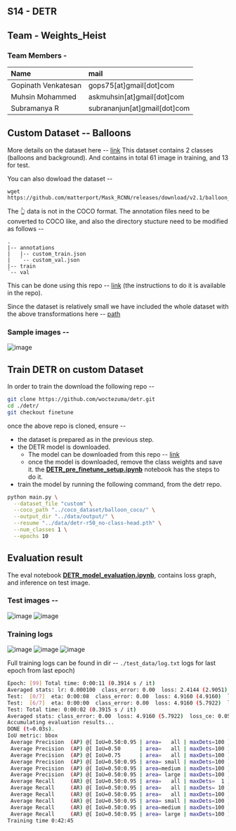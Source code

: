 ## S14 - DETR


## Team - Weights_Heist
### Team Members - 

| Name        | mail           |
|:-------------|:--------------|
|Gopinath Venkatesan|gops75[at]gmail[dot]com|
|Muhsin Mohammed|askmuhsin[at]gmail[dot]com|
|Subramanya R|subrananjun[at]gmail[dot]com| 

## Custom Dataset -- Balloons
More details on the dataset here -- [link](https://github.com/matterport/Mask_RCNN/tree/master/samples/balloon)
This dataset contains 2 classes (balloons and background). And contains in total 61 image in training, and 13 for test.

You can also dowload the dataset -- 
```
wget https://github.com/matterport/Mask_RCNN/releases/download/v2.1/balloon_dataset.zip
```

The 👆 data is not in the COCO format. The annotation files need to be converted to COCO like, and also the directory stucture need to be modified as follows -- 
```
.
|-- annotations
|   |-- custom_train.json
|   `-- custom_val.json
|-- train
`-- val
```

This can be done using this repo -- [link](https://github.com/woctezuma/VIA2COCO) (the instructions to do it is available in the repo).

Since the dataset is relatively small we have included the whole dataset with the above transformations here -- [path](https://github.com/eva7wandb/Eva7_Weights_Heist/tree/main/S14/coco_dataset/balloon_coco)

### Sample images -- 

![image](https://user-images.githubusercontent.com/8600096/149612881-a9ac8010-9bb8-4451-8897-21882cee3d60.png)



## Train DETR on custom Dataset
In order to train the download the following repo -- 
```bash
git clone https://github.com/woctezuma/detr.git
cd ./detr/
git checkout finetune 
```
once the above repo is cloned, ensure -- 
- the dataset is prepared as in the previous step.
- the DETR model is downloaded.
    - The model can be downloaded from this repo -- [link](https://github.com/facebookresearch/detr#model-zoo)
    - once the model is downloaded, remove the class weights and save it. the [**DETR_pre_finetune_setup.ipynb**](https://github.com/eva7wandb/Eva7_Weights_Heist/blob/main/S14/DETR_pre_finetune_setup.ipynb)  notebook has the steps to do it.
- train the model by running the following command, from the detr repo.
```bash
python main.py \
  --dataset_file "custom" \
  --coco_path "../coco_dataset/balloon_coco/" \
  --output_dir "../data/output/" \
  --resume "../data/detr-r50_no-class-head.pth" \
  --num_classes 1 \
  --epochs 10
  ```

## Evaluation result
The eval notebook [**DETR_model_evaluation.ipynb**](https://github.com/eva7wandb/Eva7_Weights_Heist/blob/main/S14/DETR_model_evaluation.ipynb), contains loss graph, and inference on test image.




### Test images -- 
![image](https://user-images.githubusercontent.com/8600096/149630782-672914da-2bd6-4d94-b875-e6fef9943072.png)
![image](https://user-images.githubusercontent.com/8600096/149630788-466bc100-1c53-4c47-8ffb-d62ac6f4202a.png)


### Training logs 
![image](https://user-images.githubusercontent.com/8600096/149630741-8bb2f13e-e0ef-483b-af04-e42087433727.png)
![image](https://user-images.githubusercontent.com/8600096/149630756-0e18130b-5a90-4f50-866c-46fcf70e45fc.png)
![image](https://user-images.githubusercontent.com/8600096/149630760-516743b3-9747-4c26-8d2d-1519bd616c61.png)


Full training logs can be found in dir -- `./test_data/log.txt`
logs for last epoch from last epoch)
```bash
Epoch: [99] Total time: 0:00:11 (0.3914 s / it)
Averaged stats: lr: 0.000100  class_error: 0.00  loss: 2.4144 (2.9051)  loss_ce: 0.0039 (0.0433)  loss_bbox: 0.1126 (0.1316)  loss_giou: 0.2125 (0.2782)  loss_ce_0: 0.0943 (0.1143)  loss_bbox_0: 0.1426 (0.1576)  loss_giou_0: 0.2357 (0.3111)  loss_ce_1: 0.0291 (0.0758)  loss_bbox_1: 0.1282 (0.1396)  loss_giou_1: 0.2237 (0.2763)  loss_ce_2: 0.0112 (0.0536)  loss_bbox_2: 0.1254 (0.1372)  loss_giou_2: 0.2140 (0.2793)  loss_ce_3: 0.0056 (0.0483)  loss_bbox_3: 0.1221 (0.1327)  loss_giou_3: 0.2082 (0.2777)  loss_ce_4: 0.0041 (0.0445)  loss_bbox_4: 0.1124 (0.1283)  loss_giou_4: 0.2059 (0.2756)  loss_ce_unscaled: 0.0039 (0.0433)  class_error_unscaled: 0.0000 (2.7778)  loss_bbox_unscaled: 0.0225 (0.0263)  loss_giou_unscaled: 0.1062 (0.1391)  cardinality_error_unscaled: 0.0000 (0.9500)  loss_ce_0_unscaled: 0.0943 (0.1143)  loss_bbox_0_unscaled: 0.0285 (0.0315)  loss_giou_0_unscaled: 0.1178 (0.1556)  cardinality_error_0_unscaled: 2.5000 (4.5500)  loss_ce_1_unscaled: 0.0291 (0.0758)  loss_bbox_1_unscaled: 0.0256 (0.0279)  loss_giou_1_unscaled: 0.1119 (0.1382)  cardinality_error_1_unscaled: 1.0000 (2.4000)  loss_ce_2_unscaled: 0.0112 (0.0536)  loss_bbox_2_unscaled: 0.0251 (0.0274)  loss_giou_2_unscaled: 0.1070 (0.1397)  cardinality_error_2_unscaled: 0.0000 (1.1833)  loss_ce_3_unscaled: 0.0056 (0.0483)  loss_bbox_3_unscaled: 0.0244 (0.0265)  loss_giou_3_unscaled: 0.1041 (0.1388)  cardinality_error_3_unscaled: 0.0000 (1.0000)  loss_ce_4_unscaled: 0.0041 (0.0445)  loss_bbox_4_unscaled: 0.0225 (0.0257)  loss_giou_4_unscaled: 0.1030 (0.1378)  cardinality_error_4_unscaled: 0.0000 (0.8833)
Test:  [0/7]  eta: 0:00:08  class_error: 0.00  loss: 4.9160 (4.9160)  loss_ce: 0.0237 (0.0237)  loss_bbox: 0.1925 (0.1925)  loss_giou: 0.4607 (0.4607)  loss_ce_0: 0.2197 (0.2197)  loss_bbox_0: 0.2768 (0.2768)  loss_giou_0: 0.6076 (0.6076)  loss_ce_1: 0.0921 (0.0921)  loss_bbox_1: 0.2601 (0.2601)  loss_giou_1: 0.6029 (0.6029)  loss_ce_2: 0.0706 (0.0706)  loss_bbox_2: 0.1921 (0.1921)  loss_giou_2: 0.5071 (0.5071)  loss_ce_3: 0.0329 (0.0329)  loss_bbox_3: 0.1979 (0.1979)  loss_giou_3: 0.4959 (0.4959)  loss_ce_4: 0.0266 (0.0266)  loss_bbox_4: 0.1870 (0.1870)  loss_giou_4: 0.4700 (0.4700)  loss_ce_unscaled: 0.0237 (0.0237)  class_error_unscaled: 0.0000 (0.0000)  loss_bbox_unscaled: 0.0385 (0.0385)  loss_giou_unscaled: 0.2303 (0.2303)  cardinality_error_unscaled: 0.5000 (0.5000)  loss_ce_0_unscaled: 0.2197 (0.2197)  loss_bbox_0_unscaled: 0.0554 (0.0554)  loss_giou_0_unscaled: 0.3038 (0.3038)  cardinality_error_0_unscaled: 0.5000 (0.5000)  loss_ce_1_unscaled: 0.0921 (0.0921)  loss_bbox_1_unscaled: 0.0520 (0.0520)  loss_giou_1_unscaled: 0.3015 (0.3015)  cardinality_error_1_unscaled: 1.0000 (1.0000)  loss_ce_2_unscaled: 0.0706 (0.0706)  loss_bbox_2_unscaled: 0.0384 (0.0384)  loss_giou_2_unscaled: 0.2535 (0.2535)  cardinality_error_2_unscaled: 1.0000 (1.0000)  loss_ce_3_unscaled: 0.0329 (0.0329)  loss_bbox_3_unscaled: 0.0396 (0.0396)  loss_giou_3_unscaled: 0.2479 (0.2479)  cardinality_error_3_unscaled: 0.5000 (0.5000)  loss_ce_4_unscaled: 0.0266 (0.0266)  loss_bbox_4_unscaled: 0.0374 (0.0374)  loss_giou_4_unscaled: 0.2350 (0.2350)  cardinality_error_4_unscaled: 0.5000 (0.5000)  time: 1.2069  data: 0.9947  max mem: 5063
Test:  [6/7]  eta: 0:00:00  class_error: 0.00  loss: 4.9160 (5.7922)  loss_ce: 0.0558 (0.1551)  loss_bbox: 0.1611 (0.2166)  loss_giou: 0.4607 (0.5139)  loss_ce_0: 0.2174 (0.3093)  loss_bbox_0: 0.2597 (0.2527)  loss_giou_0: 0.6076 (0.6227)  loss_ce_1: 0.0958 (0.2193)  loss_bbox_1: 0.2038 (0.2607)  loss_giou_1: 0.5757 (0.5539)  loss_ce_2: 0.0863 (0.1872)  loss_bbox_2: 0.1455 (0.2279)  loss_giou_2: 0.5071 (0.4987)  loss_ce_3: 0.0770 (0.1566)  loss_bbox_3: 0.1549 (0.2245)  loss_giou_3: 0.4959 (0.5044)  loss_ce_4: 0.0667 (0.1564)  loss_bbox_4: 0.1538 (0.2161)  loss_giou_4: 0.4700 (0.5162)  loss_ce_unscaled: 0.0558 (0.1551)  class_error_unscaled: 9.0909 (14.2919)  loss_bbox_unscaled: 0.0322 (0.0433)  loss_giou_unscaled: 0.2303 (0.2569)  cardinality_error_unscaled: 0.5000 (0.7143)  loss_ce_0_unscaled: 0.2174 (0.3093)  loss_bbox_0_unscaled: 0.0519 (0.0505)  loss_giou_0_unscaled: 0.3038 (0.3113)  cardinality_error_0_unscaled: 2.0000 (2.0000)  loss_ce_1_unscaled: 0.0958 (0.2193)  loss_bbox_1_unscaled: 0.0408 (0.0521)  loss_giou_1_unscaled: 0.2879 (0.2770)  cardinality_error_1_unscaled: 1.0000 (1.0714)  loss_ce_2_unscaled: 0.0863 (0.1872)  loss_bbox_2_unscaled: 0.0291 (0.0456)  loss_giou_2_unscaled: 0.2535 (0.2494)  cardinality_error_2_unscaled: 1.0000 (0.9286)  loss_ce_3_unscaled: 0.0770 (0.1566)  loss_bbox_3_unscaled: 0.0310 (0.0449)  loss_giou_3_unscaled: 0.2479 (0.2522)  cardinality_error_3_unscaled: 0.5000 (0.7143)  loss_ce_4_unscaled: 0.0667 (0.1564)  loss_bbox_4_unscaled: 0.0308 (0.0432)  loss_giou_4_unscaled: 0.2350 (0.2581)  cardinality_error_4_unscaled: 0.5000 (0.7143)  time: 0.3790  data: 0.1622  max mem: 5063
Test: Total time: 0:00:02 (0.3915 s / it)
Averaged stats: class_error: 0.00  loss: 4.9160 (5.7922)  loss_ce: 0.0558 (0.1551)  loss_bbox: 0.1611 (0.2166)  loss_giou: 0.4607 (0.5139)  loss_ce_0: 0.2174 (0.3093)  loss_bbox_0: 0.2597 (0.2527)  loss_giou_0: 0.6076 (0.6227)  loss_ce_1: 0.0958 (0.2193)  loss_bbox_1: 0.2038 (0.2607)  loss_giou_1: 0.5757 (0.5539)  loss_ce_2: 0.0863 (0.1872)  loss_bbox_2: 0.1455 (0.2279)  loss_giou_2: 0.5071 (0.4987)  loss_ce_3: 0.0770 (0.1566)  loss_bbox_3: 0.1549 (0.2245)  loss_giou_3: 0.4959 (0.5044)  loss_ce_4: 0.0667 (0.1564)  loss_bbox_4: 0.1538 (0.2161)  loss_giou_4: 0.4700 (0.5162)  loss_ce_unscaled: 0.0558 (0.1551)  class_error_unscaled: 9.0909 (14.2919)  loss_bbox_unscaled: 0.0322 (0.0433)  loss_giou_unscaled: 0.2303 (0.2569)  cardinality_error_unscaled: 0.5000 (0.7143)  loss_ce_0_unscaled: 0.2174 (0.3093)  loss_bbox_0_unscaled: 0.0519 (0.0505)  loss_giou_0_unscaled: 0.3038 (0.3113)  cardinality_error_0_unscaled: 2.0000 (2.0000)  loss_ce_1_unscaled: 0.0958 (0.2193)  loss_bbox_1_unscaled: 0.0408 (0.0521)  loss_giou_1_unscaled: 0.2879 (0.2770)  cardinality_error_1_unscaled: 1.0000 (1.0714)  loss_ce_2_unscaled: 0.0863 (0.1872)  loss_bbox_2_unscaled: 0.0291 (0.0456)  loss_giou_2_unscaled: 0.2535 (0.2494)  cardinality_error_2_unscaled: 1.0000 (0.9286)  loss_ce_3_unscaled: 0.0770 (0.1566)  loss_bbox_3_unscaled: 0.0310 (0.0449)  loss_giou_3_unscaled: 0.2479 (0.2522)  cardinality_error_3_unscaled: 0.5000 (0.7143)  loss_ce_4_unscaled: 0.0667 (0.1564)  loss_bbox_4_unscaled: 0.0308 (0.0432)  loss_giou_4_unscaled: 0.2350 (0.2581)  cardinality_error_4_unscaled: 0.5000 (0.7143)
Accumulating evaluation results...
DONE (t=0.03s).
IoU metric: bbox
 Average Precision  (AP) @[ IoU=0.50:0.95 | area=   all | maxDets=100 ] = 0.473
 Average Precision  (AP) @[ IoU=0.50      | area=   all | maxDets=100 ] = 0.790
 Average Precision  (AP) @[ IoU=0.75      | area=   all | maxDets=100 ] = 0.486
 Average Precision  (AP) @[ IoU=0.50:0.95 | area= small | maxDets=100 ] = 0.394
 Average Precision  (AP) @[ IoU=0.50:0.95 | area=medium | maxDets=100 ] = 0.689
 Average Precision  (AP) @[ IoU=0.50:0.95 | area= large | maxDets=100 ] = -1.000
 Average Recall     (AR) @[ IoU=0.50:0.95 | area=   all | maxDets=  1 ] = 0.160
 Average Recall     (AR) @[ IoU=0.50:0.95 | area=   all | maxDets= 10 ] = 0.512
 Average Recall     (AR) @[ IoU=0.50:0.95 | area=   all | maxDets=100 ] = 0.554
 Average Recall     (AR) @[ IoU=0.50:0.95 | area= small | maxDets=100 ] = 0.404
 Average Recall     (AR) @[ IoU=0.50:0.95 | area=medium | maxDets=100 ] = 0.730
 Average Recall     (AR) @[ IoU=0.50:0.95 | area= large | maxDets=100 ] = -1.000
Training time 0:42:45
```

